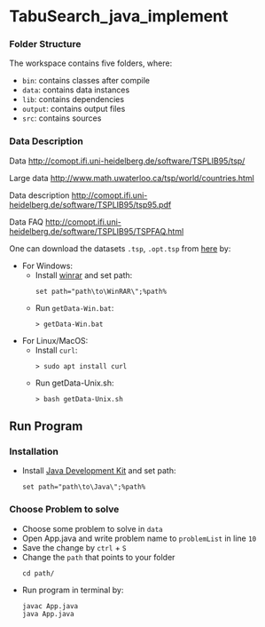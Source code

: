 # TabuSearch_java_implement
### Folder Structure

The workspace contains five folders, where:

- `bin`: contains classes after compile
- `data`: contains data instances
- `lib`: contains dependencies
- `output`: contains output files
- `src`: contains sources

### Data Description

Data
http://comopt.ifi.uni-heidelberg.de/software/TSPLIB95/tsp/

Large data
http://www.math.uwaterloo.ca/tsp/world/countries.html

Data description
http://comopt.ifi.uni-heidelberg.de/software/TSPLIB95/tsp95.pdf

Data FAQ
http://comopt.ifi.uni-heidelberg.de/software/TSPLIB95/TSPFAQ.html

One can download the datasets `.tsp`, `.opt.tsp` from [here](http://comopt.ifi.uni-heidelberg.de/software/TSPLIB95/tsp/ALL_tsp.tar.gz) by:
- For Windows:
    - Install [winrar](https://www.win-rar.com/start.html?&L=10) and set path:
        ```
        set path="path\to\WinRAR\";%path%
        ```
    - Run `getData-Win.bat`:
        ```console
        > getData-Win.bat
        ```
- For Linux/MacOS:
    - Install `curl`:
        ```
        > sudo apt install curl
        ```
    - Run getData-Unix.sh:
        ```
        > bash getData-Unix.sh
        ```

## Run Program

### Installation
- Install [Java Development Kit](https://www.oracle.com/java/technologies/downloads/) and set path:
    ```
    set path="path\to\Java\";%path%
    ```

### Choose Problem to solve

- Choose some problem to solve in `data`
- Open App.java and write problem name to `problemList` in line `10`
- Save the change by `ctrl` + `S`
- Change the `path` that points to your folder
    ```
    cd path/
    ```
- Run program in terminal by:
    ```
    javac App.java
    java App.java
    ```